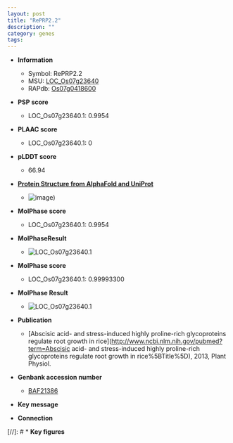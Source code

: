 ```yaml
---
layout: post
title: "RePRP2.2"
description: ""
category: genes
tags: 
---
```


* **Information**  
    + Symbol: RePRP2.2  
    + MSU: [LOC_Os07g23640](http://rice.plantbiology.msu.edu/cgi-bin/ORF_infopage.cgi?orf=LOC_Os07g23640)  
    + RAPdb: [Os07g0418600](http://rapdb.dna.affrc.go.jp/viewer/gbrowse_details/irgsp1?name=Os07g0418600)  

* **PSP score**  
    + LOC_Os07g23640.1: 0.9954 

* **PLAAC score**  
    + LOC_Os07g23640.1: 0 

* **pLDDT score**
    + 66.94

* **[Protein Structure from AlphaFold and UniProt](https://www.uniprot.org/uniprotkb/Q8H5X2/entry#structure)**
    + ![image](https://ricepsp.github.io/images/Q8/AF-Q8H5X2-F1.png))

* **MolPhase score**
    + LOC_Os07g23640.1: 0.9954

* **MolPhaseResult**
    + ![LOC_Os07g23640.1](https://ricepsp.github.io/pictures/LOC_Os07g/LOC_Os07g23640.1.png)

* **MolPhase score**
    + LOC_Os07g23640.1: 0.99993300

* **MolPhase Result**
    + ![LOC_Os07g23640.1](https://304243504.github.io/Pictures/LOC_Os07g/LOC_Os07g23640.1.png)

* **Publication**  
    + [Abscisic acid- and stress-induced highly proline-rich glycoproteins regulate root growth in rice](http://www.ncbi.nlm.nih.gov/pubmed?term=Abscisic acid- and stress-induced highly proline-rich glycoproteins regulate root growth in rice%5BTitle%5D), 2013, Plant Physiol.

* **Genbank accession number**  
    + [BAF21386](http://www.ncbi.nlm.nih.gov/nuccore/BAF21386)

* **Key message**  

* **Connection**  

[//]: # * **Key figures**  


